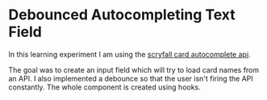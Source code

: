 # Debounced Autocompleting Text Field

In this learning experiment I am using the [scryfall card autocomplete api](https://scryfall.com/docs/api/cards/autocomplete).

The goal was to create an input field which will try to load card names from an API. 
I also implemented a debounce so that the user isn't firing the API constantly.
The whole component is created using hooks. 

